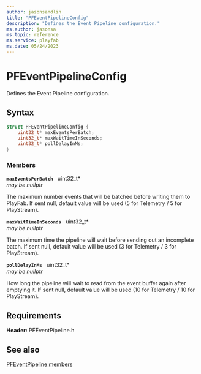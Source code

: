 ```yaml
---
author: jasonsandlin
title: "PFEventPipelineConfig"
description: "Defines the Event Pipeline configuration."
ms.author: jasonsa
ms.topic: reference
ms.service: playfab
ms.date: 05/24/2023
---
```


# PFEventPipelineConfig  

Defines the Event Pipeline configuration.  

## Syntax  
  
```cpp
struct PFEventPipelineConfig {  
    uint32_t* maxEventsPerBatch;  
    uint32_t* maxWaitTimeInSeconds;  
    uint32_t* pollDelayInMs;  
}  
```
  
### Members  
  
**`maxEventsPerBatch`** &nbsp; uint32_t*  
*may be nullptr*  
  
The maximum number events that will be batched before writing them to PlayFab. If sent null, default value will be used (5 for Telemetry / 5 for PlayStream).
  
**`maxWaitTimeInSeconds`** &nbsp; uint32_t*  
*may be nullptr*  
  
The maximum time the pipeline will wait before sending out an incomplete batch. If sent null, default value will be used (3 for Telemetry / 3 for PlayStream).
  
**`pollDelayInMs`** &nbsp; uint32_t*  
*may be nullptr*  
  
How long the pipeline will wait to read from the event buffer again after emptying it. If sent null, default value will be used (10 for Telemetry / 10 for PlayStream).
  
  
## Requirements  
  
**Header:** PFEventPipeline.h
  
## See also  
[PFEventPipeline members](../pfeventpipeline_members.md)  

  
  
